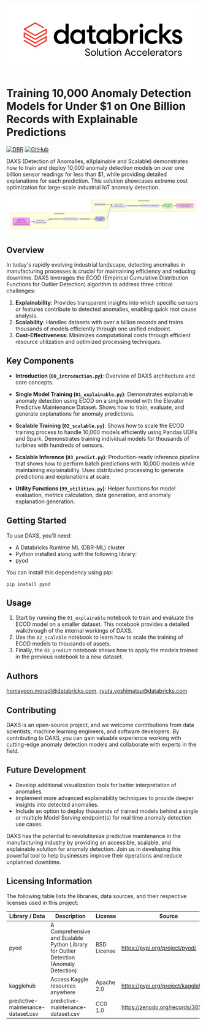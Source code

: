 <img src=https://raw.githubusercontent.com/databricks-industry-solutions/.github/main/profile/solacc_logo.png width="600px">

# Training 10,000 Anomaly Detection Models for Under $1 on One Billion Records with Explainable Predictions

[![DBR](https://img.shields.io/badge/DBR-ML%20Runtime-red)](https://docs.databricks.com/runtime/mlruntime.html)
[![GitHub](https://img.shields.io/badge/GitHub-View%20on%20GitHub-blue)](https://github.com/databricks-industry-solutions/daxs)

DAXS (Detection of Anomalies, eXplainable and Scalable) demonstrates how to train and deploy 10,000 anomaly detection models on over one billion sensor readings for less than $1, while providing detailed explanations for each prediction. This solution showcases extreme cost optimization for large-scale industrial IoT anomaly detection.

![DAXS Architecture](daxs_architecture.png)

## Overview

In today's rapidly evolving industrial landscape, detecting anomalies in manufacturing processes is crucial for maintaining efficiency and reducing downtime. DAXS leverages the ECOD (Empirical Cumulative Distribution Functions for Outlier Detection) algorithm to address three critical challenges:

1. **Explainability**: Provides transparent insights into which specific sensors or features contribute to detected anomalies, enabling quick root cause analysis.
2. **Scalability**: Handles datasets with over a billion records and trains thousands of models efficiently through one unified endpoint.
3. **Cost-Effectiveness**: Minimizes computational costs through efficient resource utilization and optimized processing techniques.

## Key Components

- **Introduction (`00_introduction.py`)**: Overview of DAXS architecture and core concepts.

- **Single Model Training (`01_explainable.py`)**: Demonstrates explainable anomaly detection using ECOD on a single model with the Elevator Predictive Maintenance Dataset. Shows how to train, evaluate, and generate explanations for anomaly predictions.

- **Scalable Training (`02_scalable.py`)**: Shows how to scale the ECOD training process to handle 10,000 models efficiently using Pandas UDFs and Spark. Demonstrates training individual models for thousands of turbines with hundreds of sensors.

- **Scalable Inference (`03_predict.py`)**: Production-ready inference pipeline that shows how to perform batch predictions with 10,000 models while maintaining explainability. Uses distributed processing to generate predictions and explanations at scale.

- **Utility Functions (`99_utilities.py`)**: Helper functions for model evaluation, metrics calculation, data generation, and anomaly explanation generation.

## Getting Started

To use DAXS, you'll need:
- A Databricks Runtime ML (DBR-ML) cluster
- Python installed along with the following library:
- pyod

You can install this dependency using pip:

```
pip install pyod
```

## Usage

1. Start by running the `01_explainable` notebook to train and evaluate the ECOD model on a smaller dataset. This notebook provides a detailed walkthrough of the internal workings of DAXS.
2. Use the `02_scalable` notebook to learn how to scale the training of ECOD models to thousands of assets.
3. Finally, the `03_predict` notebook shows how to apply the models trained in the previous notebook to a new dataset.

## Authors

<homayoon.moradi@databricks.com>, <ryuta.yoshimatsu@databricks.com>


## Contributing

DAXS is an open-source project, and we welcome contributions from data scientists, machine learning engineers, and software developers. By contributing to DAXS, you can gain valuable experience working with cutting-edge anomaly detection models and collaborate with experts in the field.

## Future Development

- Develop additional visualization tools for better interpretation of anomalies.
- Implement more advanced explainability techniques to provide deeper insights into detected anomalies.
- Include an option to deploy thousands of trained models behind a single or multiple Model Serving endpoint(s) for real time anomaly detection use cases.

DAXS has the potential to revolutionize predictive maintenance in the manufacturing industry by providing an accessible, scalable, and explainable solution for anomaly detection. Join us in developing this powerful tool to help businesses improve their operations and reduce unplanned downtime.

## Licensing Information

The following table lists the libraries, data sources, and their respective licenses used in this project:

| Library / Data | Description | License | Source |
|----------------|-------------|----------|---------|
| pyod | A Comprehensive and Scalable Python Library for Outlier Detection (Anomaly Detection) | BSD License | https://pypi.org/project/pyod/ |
| kagglehub | Access Kaggle resources anywhere | Apache 2.0 | https://pypi.org/project/kagglehub/ |
| predictive-maintenance-dataset.csv | predictive-maintenance-dataset.csv | CC0 1.0 | https://zenodo.org/records/3653909 |
